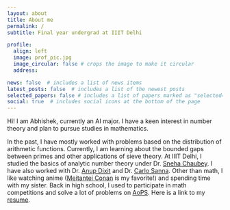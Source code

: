 ```yaml
---
layout: about
title: About me
permalink: /
subtitle: Final year undergrad at IIIT Delhi

profile:
  align: left
  image: prof_pic.jpg
  image_circular: false # crops the image to make it circular
  address: 

news: false  # includes a list of news items
latest_posts: false  # includes a list of the newest posts
selected_papers: false # includes a list of papers marked as "selected={true}"
social: true  # includes social icons at the bottom of the page
---
```


Hi! I am Abhishek, currently an AI major. I have a keen interest in number theory and plan to pursue studies in mathematics. 

In the past, I have mostly worked with problems based on the distribution of arithmetic functions. Currently, I am learning about the bounded gaps between primes and other applications of sieve theory. At IIIT Delhi, I studied the basics of analytic number theory under Dr. [Sneha Chaubey](https://www.iiitd.ac.in/sneha). I have also worked with Dr. [Anup Dixit](https://www.imsc.res.in/~anupdixit/) and Dr. [Carlo Sanna](https://sites.google.com/view/carlo-sanna-math). Other than math, I like watching anime ([Meitantei Conan](https://www.detectiveconanworld.com/wiki/Main_Page) is my favorite!) and spending time with my sister. Back in high school, I used to participate in math competitions and solve a lot of problems on [AoPS](https://artofproblemsolving.com/community/user/388865). Here is a link to my [resume](https://drive.google.com/file/d/1d2LWJ3342Cco_QuRnZzPX63-DINzfoOJ/view?usp=sharing).


